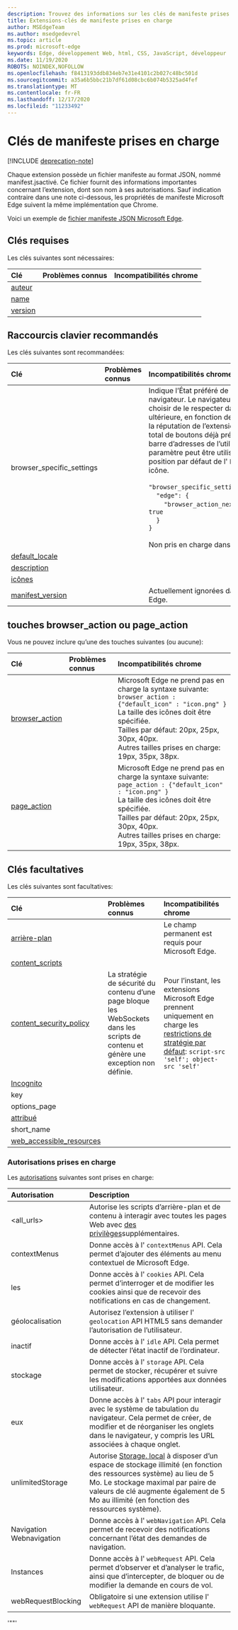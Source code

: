 ```yaml
---
description: Trouvez des informations sur les clés de manifeste prises en charge et leurs problèmes connus/compatibilités chrome.
title: Extensions-clés de manifeste prises en charge
author: MSEdgeTeam
ms.author: msedgedevrel
ms.topic: article
ms.prod: microsoft-edge
keywords: Edge, développement Web, html, CSS, JavaScript, développeur
ms.date: 11/19/2020
ROBOTS: NOINDEX,NOFOLLOW
ms.openlocfilehash: f8413193ddb834eb7e31e4101c2b027c48bc501d
ms.sourcegitcommit: a35a6b5bbc21b7df61d08cbc6b074b5325ad4fef
ms.translationtype: MT
ms.contentlocale: fr-FR
ms.lasthandoff: 12/17/2020
ms.locfileid: "11233492"
---
```

# Clés de manifeste prises en charge  

[!INCLUDE [deprecation-note](../includes/deprecation-note.md)]  

Chaque extension possède un fichier manifeste au format JSON, nommé manifest.jsactivé. Ce fichier fournit des informations importantes concernant l’extension, dont son nom à ses autorisations. Sauf indication contraire dans une note ci-dessous, les propriétés de manifeste Microsoft Edge suivent la même implémentation que Chrome.

Voici un exemple de [fichier manifeste JSON Microsoft Edge](./supported-manifest-keys/json-manifest-example.md).

## Clés requises

Les clés suivantes sont nécessaires:

Clé | Problèmes connus | Incompatibilités chrome
:------------ | :------------- | :--------------
[auteur](https://developer.mozilla.org/Add-ons/WebExtensions/manifest.json/author)  | | 
[name](https://developer.mozilla.org/docs/Mozilla/Add-ons/WebExtensions/manifest.json/name) | | |
[version](https://developer.mozilla.org/docs/Mozilla/Add-ons/WebExtensions/manifest.json/version) | | |

## Raccourcis clavier recommandés

Les clés suivantes sont recommandées:

Clé | Problèmes connus | Incompatibilités chrome
:------------ | :------------- | :--------------
browser_specific_settings | | Indique l’État préféré de l’extension dans le navigateur. Le navigateur peut ou non choisir de le respecter dans une version ultérieure, en fonction de facteurs tels que la réputation de l’extension ou le nombre total de boutons déjà présents dans la barre d’adresses de l’utilisateur. Ce paramètre peut être utilisé pour indiquer la position par défaut de l' `browserAction` icône. </br></br> `"browser_specific_settings": {`</br>&nbsp;&nbsp;&nbsp;&nbsp;`"edge": {`</br>&nbsp;&nbsp;&nbsp;&nbsp;&nbsp;&nbsp;&nbsp;&nbsp;`"browser_action_next_to_addressbar": true`</br>&nbsp;&nbsp;&nbsp;&nbsp;`}`</br>`}` </br></br> Non pris en charge dans Chrome.|
[default_locale](https://developer.mozilla.org/Add-ons/WebExtensions/manifest.json/default_locale)| | |
[description](https://developer.mozilla.org/docs/Mozilla/Add-ons/WebExtensions/manifest.json/description) | | |
[icônes](https://developer.mozilla.org/docs/Mozilla/Add-ons/WebExtensions/manifest.json/icons) | | |
[manifest_version](https://developer.mozilla.org/docs/Mozilla/Add-ons/WebExtensions/manifest.json/manifest_version) | | Actuellement ignorées dans Microsoft Edge.



## touches browser_action ou page_action

Vous ne pouvez inclure qu’une des touches suivantes (ou aucune):

Clé | Problèmes connus | Incompatibilités chrome
:------------ | :------------- | :--------------
[browser_action](https://developer.mozilla.org/docs/Mozilla/Add-ons/WebExtensions/manifest.json/browser_action)  | | Microsoft Edge ne prend pas en charge la syntaxe suivante:  `browser_action : {"default_icon" : "icon.png" }`   <br/>La taille des icônes doit être spécifiée. <br/>Tailles par défaut: 20px, 25px, 30px, 40px. <br/> Autres tailles prises en charge: 19px, 35px, 38px.|
[page_action](https://developer.mozilla.org/docs/Mozilla/Add-ons/WebExtensions/manifest.json/page_action) | | Microsoft Edge ne prend pas en charge la syntaxe suivante:  `page_action : {"default_icon" : "icon.png" }`   <br/>La taille des icônes doit être spécifiée. <br/>Tailles par défaut: 20px, 25px, 30px, 40px. <br/>Autres tailles prises en charge: 19px, 35px, 38px.|

## Clés facultatives

Les clés suivantes sont facultatives:

Clé | Problèmes connus | Incompatibilités chrome
:------------ | :------------- | :--------------
[arrière-plan](https://developer.mozilla.org/docs/Mozilla/Add-ons/WebExtensions/manifest.json/background) | | Le champ permanent est requis pour Microsoft Edge.
[content_scripts](https://developer.mozilla.org/docs/Mozilla/Add-ons/WebExtensions/manifest.json/content_scripts)  | | |
[content_security_policy](https://developer.mozilla.org/Add-ons/WebExtensions/manifest.json/content_security_policy)  | La stratégie de sécurité du contenu d’une page bloque les WebSockets dans les scripts de contenu et génère une exception non définie. | Pour l’instant, les extensions Microsoft Edge prennent uniquement en charge les [restrictions de stratégie par défaut](https://developer.mozilla.org/Add-ons/WebExtensions/Content_Security_Policy#Default_content_security_policy): `script-src 'self'; object-src 'self'` |
[Incognito](https://developer.mozilla.org/Add-ons/WebExtensions/manifest.json/incognito) | | | 
key  | | |
options_page | | |
[attribué](https://developer.mozilla.org/docs/Mozilla/Add-ons/WebExtensions/manifest.json/permissions)  | | |
short_name  | | |
[web_accessible_resources](https://developer.mozilla.org/docs/Mozilla/Add-ons/WebExtensions/manifest.json/web_accessible_resources) | | |

### Autorisations prises en charge
Les [autorisations](https://developer.mozilla.org/docs/Mozilla/Add-ons/WebExtensions/manifest.json/permissions) suivantes sont prises en charge:


| Autorisation         | Description                                                                                                                                                                                                                                                                         |
|:-------------------|:------------------------------------------------------------------------------------------------------------------------------------------------------------------------------------------------------------------------------------------------------------------------------------|
| \<all_urls\>       | Autorise les scripts d’arrière-plan et de contenu à interagir avec toutes les pages Web avec [des privilèges](https://developer.mozilla.org/Add-ons/WebExtensions/manifest.json/permissions#Host_permissions)supplémentaires.                                                                                  |
| contextMenus       | Donne accès à l' `contextMenus` API. Cela permet d’ajouter des éléments au menu contextuel de Microsoft Edge.                                                                                                                                                                                     |
| les            | Donne accès à l' `cookies` API. Cela permet d’interroger et de modifier les cookies ainsi que de recevoir des notifications en cas de changement.                                                                                                                                                           |
| géolocalisation        | Autorisez l’extension à utiliser l' `geolocation` API HTML5 sans demander l’autorisation de l’utilisateur.                                                                                                                                                                                   |
| inactif               | Donne accès à l' `idle` API. Cela permet de détecter l’état inactif de l’ordinateur.                                                                                                                                                                                    |
| stockage            | Donne accès à l' `storage` API. Cela permet de stocker, récupérer et suivre les modifications apportées aux données utilisateur.                                                                                                                                                                             |
| eux               | Donne accès à l' `tabs` API pour interagir avec le système de tabulation du navigateur. Cela permet de créer, de modifier et de réorganiser les onglets dans le navigateur, y compris les URL associées à chaque onglet.                                                                                       |
| unlimitedStorage   | Autorise [Storage. local](https://developer.mozilla.org/Add-ons/WebExtensions/API/storage/local) à disposer d’un espace de stockage illimité (en fonction des ressources système) au lieu de 5 Mo. Le stockage maximal par paire de valeurs de clé augmente également de 5 Mo au illimité (en fonction des ressources système). |
| Navigation Webnavigation      | Donne accès à l' `webNavigation` API. Cela permet de recevoir des notifications concernant l’état des demandes de navigation.                                                                                                                                                              |
| Instances         | Donne accès à l' `webRequest` API. Cela permet d’observer et d’analyser le trafic, ainsi que d’intercepter, de bloquer ou de modifier la demande en cours de vol.                                                                                                                               |
| webRequestBlocking | Obligatoire si une extension utilise l' `webRequest` API de manière bloquante.                                                                                                                                                                                                           |

'""'

